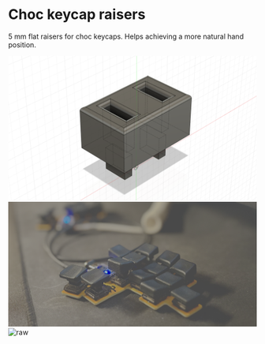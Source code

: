 # Choc keycap raisers

5 mm flat raisers for choc keycaps. Helps achieving a more natural hand position.

![mockup](./images/mockup.png)
![mounted](./images/mounted.png)
![raw](./images/raw.png)

